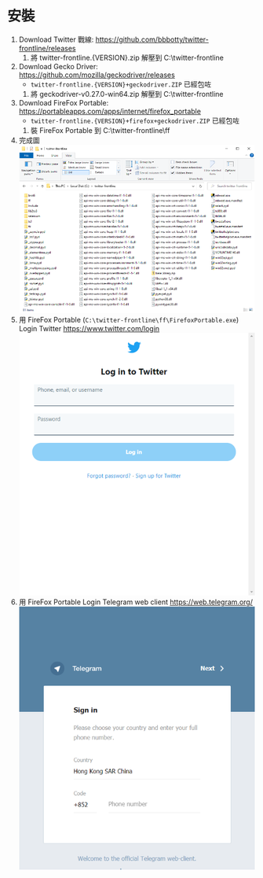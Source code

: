 # 安裝
1. Download Twitter 戰線: <https://github.com/bbbotty/twitter-frontline/releases>
    1. 將 twitter-frontline.{VERSION}.zip 解壓到 C:\twitter-frontline
1. Download Gecko Driver: <https://github.com/mozilla/geckodriver/releases>
    * `twitter-frontline.{VERSION}+geckodriver.ZIP` 已經包咗
    1. 將 geckodriver-v0.27.0-win64.zip 解壓到 C:\twitter-frontline
1. Download FireFox Portable: <https://portableapps.com/apps/internet/firefox_portable>
    * `twitter-frontline.{VERSION}+firefox+geckodriver.ZIP` 已經包咗
    1. 裝 FireFox Portable 到 C:\twitter-frontline\ff
1. 完成圖
![](images/install.png)
1. 用 FireFox Portable (`C:\twitter-frontline\ff\FirefoxPortable.exe`) Login Twitter <https://www.twitter.com/login>
![](images/twitter_login.png)
1. 用 FireFox Portable Login Telegram web client <https://web.telegram.org/>
![](images/telegram_login.png)
